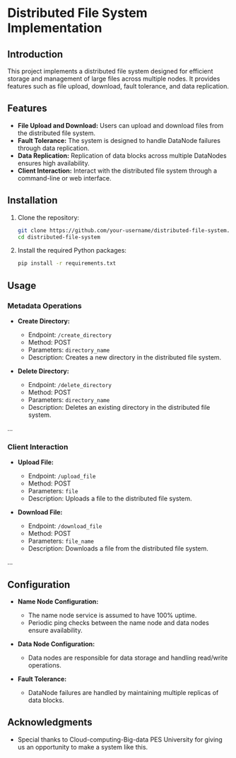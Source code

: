 # Distributed File System Implementation

## Introduction

This project implements a distributed file system designed for efficient storage and management of large files across multiple nodes. It provides features such as file upload, download, fault tolerance, and data replication.

## Features

- **File Upload and Download:** Users can upload and download files from the distributed file system.
- **Fault Tolerance:** The system is designed to handle DataNode failures through data replication.
- **Data Replication:** Replication of data blocks across multiple DataNodes ensures high availability.
- **Client Interaction:** Interact with the distributed file system through a command-line or web interface.

## Installation

1. Clone the repository:

    ```bash
    git clone https://github.com/your-username/distributed-file-system.git
    cd distributed-file-system
    ```

2. Install the required Python packages:

    ```bash
    pip install -r requirements.txt
    ```

## Usage

### Metadata Operations

- **Create Directory:**
  - Endpoint: `/create_directory`
  - Method: POST
  - Parameters: `directory_name`
  - Description: Creates a new directory in the distributed file system.

- **Delete Directory:**
  - Endpoint: `/delete_directory`
  - Method: POST
  - Parameters: `directory_name`
  - Description: Deletes an existing directory in the distributed file system.

...

### Client Interaction

- **Upload File:**
  - Endpoint: `/upload_file`
  - Method: POST
  - Parameters: `file`
  - Description: Uploads a file to the distributed file system.

- **Download File:**
  - Endpoint: `/download_file`
  - Method: POST
  - Parameters: `file_name`
  - Description: Downloads a file from the distributed file system.

...

## Configuration

- **Name Node Configuration:**
  - The name node service is assumed to have 100% uptime.
  - Periodic ping checks between the name node and data nodes ensure availability.

- **Data Node Configuration:**
  - Data nodes are responsible for data storage and handling read/write operations.

- **Fault Tolerance:**
  - DataNode failures are handled by maintaining multiple replicas of data blocks.

## Acknowledgments

- Special thanks to Cloud-computing-Big-data PES University for giving us an opportunity to make a system like this.
